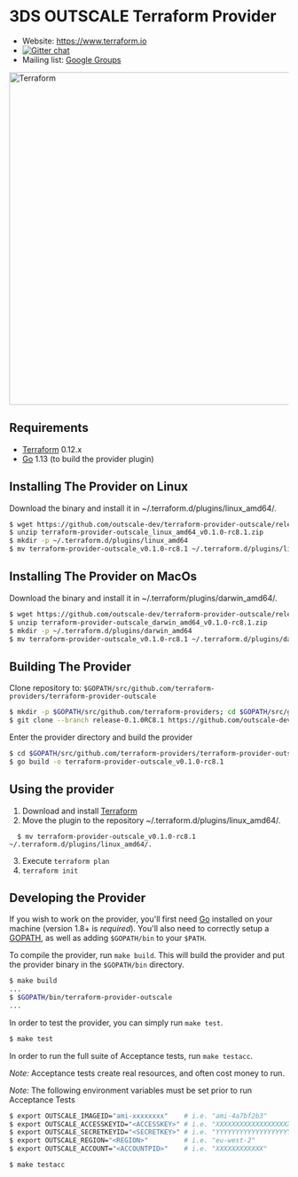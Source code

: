 3DS OUTSCALE Terraform Provider
===============================

- Website: https://www.terraform.io
- [![Gitter chat](https://badges.gitter.im/hashicorp-terraform/Lobby.png)](https://gitter.im/hashicorp-terraform/Lobby)
- Mailing list: [Google Groups](http://groups.google.com/group/terraform-tool)

<img alt="Terraform" src="https://www.terraform.io/assets/images/logo-hashicorp-3f10732f.svg" width="600px">

Requirements
------------

-	[Terraform](https://www.terraform.io/downloads.html) 0.12.x
-	[Go](https://golang.org/doc/install) 1.13 (to build the provider plugin)


Installing The Provider on Linux
--------------------------------

Download the binary and install it in ~/.terraform.d/plugins/linux_amd64/.

```sh
$ wget https://github.com/outscale-dev/terraform-provider-outscale/releases/download/release-0.1.0RC8.1/terraform-provider-outscale_linux_amd64_v0.1.0-rc8.1.zip
$ unzip terraform-provider-outscale_linux_amd64_v0.1.0-rc8.1.zip
$ mkdir -p ~/.terraform.d/plugins/linux_amd64
$ mv terraform-provider-outscale_v0.1.0-rc8.1 ~/.terraform.d/plugins/linux_amd64/
```

Installing The Provider on MacOs
--------------------------------

Download the binary and install it in ~/.terraform/plugins/darwin_amd64/.

```sh
$ wget https://github.com/outscale-dev/terraform-provider-outscale/releases/download/release-0.1.0RC8.1/terraform-provider-outscale_darwin_amd64_v0.1.0-rc8.1.zip
$ unzip terraform-provider-outscale_darwin_amd64_v0.1.0-rc8.1.zip
$ mkdir -p ~/.terraform.d/plugins/darwin_amd64
$ mv terraform-provider-outscale_v0.1.0-rc8.1 ~/.terraform.d/plugins/darwin_amd64/
```

Building The Provider
---------------------

Clone repository to: `$GOPATH/src/github.com/terraform-providers/terraform-provider-outscale`

```sh
$ mkdir -p $GOPATH/src/github.com/terraform-providers; cd $GOPATH/src/github.com/terraform-providers
$ git clone --branch release-0.1.0RC8.1 https://github.com/outscale-dev/terraform-provider-outscale
```

Enter the provider directory and build the provider

```sh
$ cd $GOPATH/src/github.com/terraform-providers/terraform-provider-outscale
$ go build -o terraform-provider-outscale_v0.1.0-rc8.1
```

Using the provider
----------------------
1. Download and install [Terraform](https://www.terraform.io/downloads.html)
2. Move the plugin to the repository ~/.terraform.d/plugins/linux_amd64/.

```shell
  $ mv terraform-provider-outscale_v0.1.0-rc8.1 ~/.terraform.d/plugins/linux_amd64/.
```

3. Execute `terraform plan`
4. `terraform init`

Developing the Provider
---------------------------

If you wish to work on the provider, you'll first need [Go](http://www.golang.org) installed on your machine (version 1.8+ is *required*). You'll also need to correctly setup a [GOPATH](http://golang.org/doc/code.html#GOPATH), as well as adding `$GOPATH/bin` to your `$PATH`.

To compile the provider, run `make build`. This will build the provider and put the provider binary in the `$GOPATH/bin` directory.

```sh
$ make build
...
$ $GOPATH/bin/terraform-provider-outscale
...
```

In order to test the provider, you can simply run `make test`.

```sh
$ make test
```

In order to run the full suite of Acceptance tests, run `make testacc`.

*Note:* Acceptance tests create real resources, and often cost money to run.

*Note:* The following environment variables must be set prior to run Acceptance Tests

```sh
$ export OUTSCALE_IMAGEID="ami-xxxxxxxx"    # i.e. "ami-4a7bf2b3"
$ export OUTSCALE_ACCESSKEYID="<ACCESSKEY>" # i.e. "XXXXXXXXXXXXXXXXXXXX"
$ export OUTSCALE_SECRETKEYID="<SECRETKEY>" # i.e. "YYYYYYYYYYYYYYYYYYYYYYYYYYYYYYYYYYYYYYYY"
$ export OUTSCALE_REGION="<REGION>"         # i.e. "eu-west-2"
$ export OUTSCALE_ACCOUNT="<ACCOUNTPID>"    # i.e. "XXXXXXXXXXXX"
```

```sh
$ make testacc
```
